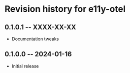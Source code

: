 # Revision history for e11y-otel

## 0.1.0.1 -- XXXX-XX-XX

* Documentation tweaks

## 0.1.0.0 -- 2024-01-16

* Initial release
